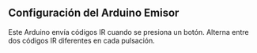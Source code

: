 ## Configuración del Arduino Emisor

Este Arduino envía códigos IR cuando se presiona un botón. Alterna entre dos códigos IR diferentes en cada pulsación.